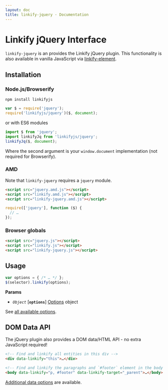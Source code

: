 ```yaml
---
layout: doc
title: linkify-jquery · Documentation
---
```


# Linkify jQuery Interface

`linkify-jquery` is an provides the Linkify jQuery plugin. This functionality is
also available in vanilla JavaScript via
[linkify-element](linkify-element.html).

## Installation

### Node.js/Browserify

```
npm install linkifyjs
```

```js
var $ = require('jquery');
require('linkifyjs/jquery')($, document);
```

or with ES6 modules

```js
import $ from 'jquery';
import linkifyJq from 'linkifyjs/jquery';
linkifyJq($, document);
```

Where the second argument is your `window.document` implementation (not required for Browserify).

### AMD

Note that `linkify-jquery` requires a `jquery` module.

```html
<script src="jquery.amd.js"></script>
<script src="linkify.amd.js"></script>
<script src="linkify-jquery.amd.js"></script>
```

```js
require(['jquery'], function ($) {
  // …
});
```

### Browser globals

```html
<script src="jquery.js"></script>
<script src="linkify.js"></script>
<script src="linkify-jquery.js"></script>
```

## Usage

```js
var options = { /* … */ };
$(selector).linkify(options);
```

**Params**

* _`Object`_ [**`options`**] [Options](options.html) object

See [all available options](options.html).

## DOM Data API

The jQuery plugin also provides a DOM data/HTML API - no extra JavaScript required!

```html
<!-- Find and linkify all entities in this div -->
<div data-linkify="this">…</div>

<!-- Find and linkify the paragraphs and `#footer` element in the body -->
<body data-linkify="p, #footer" data-linkify-target="_parent">…</body>
```

[Additional data options](options.html) are available.
